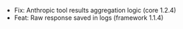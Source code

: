 <!-- The pattern we follow here is to keep the changelog for the latest version -->
<!-- Old changelogs are automatically attached to the GitHub releases -->

- Fix: Anthropic tool results aggregation logic (core 1.2.4)
- Feat: Raw response saved in logs (framework 1.1.4)
